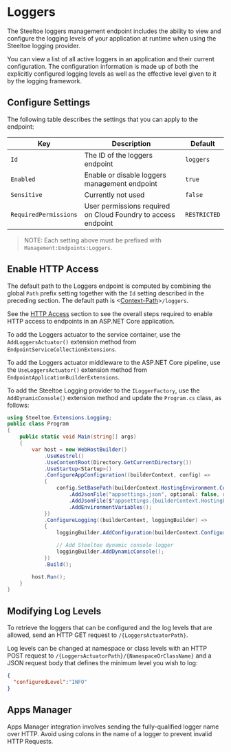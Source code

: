 # Loggers

The Steeltoe loggers management endpoint includes the ability to view and configure the logging levels of your application at runtime when using the Steeltoe logging provider.

You can view a list of all active loggers in an application and their current configuration. The configuration information is made up of both the explicitly configured logging levels as well as the effective level given to it by the logging framework.

## Configure Settings

The following table describes the settings that you can apply to the endpoint:

|Key|Description|Default|
|---|---|---|
|`Id`|The ID of the loggers endpoint|`loggers`|
|`Enabled`|Enable or disable loggers management endpoint|`true`|
|`Sensitive`|Currently not used|`false`|
|`RequiredPermissions`|User permissions required on Cloud Foundry to access endpoint|`RESTRICTED`|

>NOTE: Each setting above must be prefixed with `Management:Endpoints:Loggers`.

## Enable HTTP Access

The default path to the Loggers endpoint is computed by combining the global `Path` prefix setting together with the `Id` setting described in the preceding section. The default path is <[Context-Path](hypermedia#base-context-path)>`/loggers`.

See the [HTTP Access](/docs/management/using-endpoints#http-access) section to see the overall steps required to enable HTTP access to endpoints in an ASP.NET Core application.

To add the Loggers actuator to the service container, use the `AddLoggersActuator()` extension method from `EndpointServiceCollectionExtensions`.

To add the Loggers actuator middleware to the ASP.NET Core pipeline, use the `UseLoggersActuator()` extension method from `EndpointApplicationBuilderExtensions`.

To add the Steeltoe Logging provider to the `ILoggerFactory`, use the `AddDynamicConsole()` extension method and update the `Program.cs` class, as follows:

```csharp
using Steeltoe.Extensions.Logging;
public class Program
{
    public static void Main(string[] args)
    {
        var host = new WebHostBuilder()
            .UseKestrel()
            .UseContentRoot(Directory.GetCurrentDirectory())
            .UseStartup<Startup>()
            .ConfigureAppConfiguration((builderContext, config) =>
            {
                config.SetBasePath(builderContext.HostingEnvironment.ContentRootPath)
                    .AddJsonFile("appsettings.json", optional: false, reloadOnChange: true)
                    .AddJsonFile($"appsettings.{builderContext.HostingEnvironment.EnvironmentName}.json", optional: true)
                    .AddEnvironmentVariables();
            })
            .ConfigureLogging((builderContext, loggingBuilder) =>
            {
                loggingBuilder.AddConfiguration(builderContext.Configuration.GetSection("Logging"));

                // Add Steeltoe dynamic console logger
                loggingBuilder.AddDynamicConsole();
            })
            .Build();

        host.Run();
    }
}
```

## Modifying Log Levels

To retrieve the loggers that can be configured and the log levels that are allowed, send an HTTP GET request to `/{LoggersActuatorPath}`.

Log levels can be changed at namespace or class levels with an HTTP POST request to `/{LoggersActuatorPath}/{NamespaceOrClassName}` and a JSON request body that defines the minimum level you wish to log:

```json
{
  "configuredLevel":"INFO"
}
```

## Apps Manager

Apps Manager integration involves sending the fully-qualified logger name over HTTP. Avoid using colons in the name of a logger to prevent invalid HTTP Requests.
